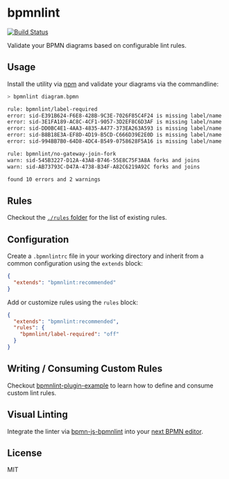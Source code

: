 # bpmnlint

[![Build Status](https://travis-ci.org/bpmn-io/bpmnlint.svg?branch=master)](https://travis-ci.org/bpmn-io/bpmnlint)

Validate your BPMN diagrams based on configurable lint rules.


## Usage

Install the utility via [npm](https://www.npmjs.com/package/bpmnlint) and validate your diagrams via the commandline:

```zsh
> bpmnlint diagram.bpmn

rule: bpmnlint/label-required
error: sid-E391B624-F6E8-428B-9C3E-7026F85C4F24 is missing label/name
error: sid-3E1FA189-AC8C-4CF1-9057-3D2EF8C6D3AF is missing label/name
error: sid-DD0BC4E1-4AA3-4835-A477-373EA263A593 is missing label/name
error: sid-B8B18E3A-EF8D-4D19-B5CD-C666D39E2E0D is missing label/name
error: sid-994BB7B0-64D8-4DC4-B549-0758628F5A16 is missing label/name

rule: bpmnlint/no-gateway-join-fork
warn: sid-545B3227-D12A-43A8-B746-55E8C75F3A8A forks and joins
warn: sid-AB73793C-D47A-4738-B34F-A82C6219A92C forks and joins

found 10 errors and 2 warnings
```


## Rules

Checkout the [`./rules` folder](https://github.com/bpmn-io/bpmnlint/tree/master/rules) for the list of existing rules.


## Configuration

Create a `.bpmnlintrc` file in your working directory and inherit from a common configuration using the `extends` block:

```json
{
  "extends": "bpmnlint:recommended"
}
```

Add or customize rules using the `rules` block:

```json
{
  "extends": "bpmnlint:recommended",
  "rules": {
    "bpmnlint/label-required": "off"
  }
}
```


## Writing / Consuming Custom Rules

Checkout [bpmnlint-plugin-example](https://github.com/bpmn-io/bpmnlint-plugin-example) to learn how to define and consume custom lint rules.


## Visual Linting

Integrate the linter via [bpmn-js-bpmnlint](https://github.com/philippfromme/bpmn-js-bpmnlint) into your [next BPMN editor](https://github.com/bpmn-io/bpmn-js).


## License

MIT
